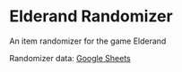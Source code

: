 # Elderand Randomizer

An item randomizer for the game Elderand

Randomizer data: [Google Sheets](https://docs.google.com/spreadsheets/d/16wDRGaXb_-L7hDacIX7LSmyQI7_R0KL4Yz5xH0vvUcI/edit?usp=sharing)

